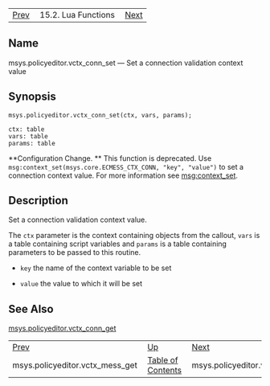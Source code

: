 |     |     |     |
| --- | --- | --- |
| [Prev](lua.ref.msys.policyeditor.vctx_mess_get)  | 15.2. Lua Functions |  [Next](lua.ref.msys.policyeditor.vctx_conn_get.php) |

<a name="lua.ref.msys.policyeditor.vctx_conn_set"></a>
## Name

msys.policyeditor.vctx_conn_set — Set a connection validation context value

<a name="idp25141552"></a>
## Synopsis

`msys.policyeditor.vctx_conn_set(ctx, vars, params);`

```
ctx: table
vars: table
params: table
```

**Configuration Change. ** This function is deprecated. Use `msg:context_set(msys.core.ECMESS_CTX_CONN, "key", "value")` to set a connection context value. For more information see [msg:context_set](lua.ref.msg_context_set "msg:context_set").

<a name="idp25146912"></a>
## Description

Set a connection validation context value.

The `ctx` parameter is the context containing objects from the callout, `vars` is a table containing script variables and `params` is a table containing parameters to be passed to this routine.

*   `key` the name of the context variable to be set

*   `value` the value to which it will be set

<a name="idp25153280"></a>
## See Also

[msys.policyeditor.vctx_conn_get](lua.ref.msys.policyeditor.vctx_conn_get "msys.policyeditor.vctx_conn_get")

|     |     |     |
| --- | --- | --- |
| [Prev](lua.ref.msys.policyeditor.vctx_mess_get)  | [Up](lua.function.details.php) |  [Next](lua.ref.msys.policyeditor.vctx_conn_get.php) |
| msys.policyeditor.vctx_mess_get  | [Table of Contents](index) |  msys.policyeditor.vctx_conn_get |
